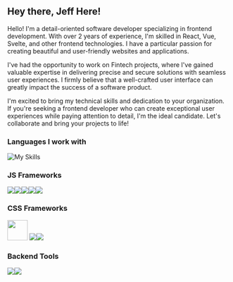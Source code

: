 ## Hey there, Jeff Here!

Hello! I'm a detail-oriented software developer specializing in frontend development. With over 2 years of experience, I'm skilled in React, Vue, Svelte, and other frontend technologies. I have a particular passion for creating beautiful and user-friendly websites and applications.

I've had the opportunity to work on Fintech projects, where I've gained valuable expertise in delivering precise and secure solutions with seamless user experiences. I firmly believe that a well-crafted user interface can greatly impact the success of a software product.

I'm excited to bring my technical skills and dedication to your organization. If you're seeking a frontend developer who can create exceptional user experiences while paying attention to detail, I'm the ideal candidate. Let's collaborate and bring your projects to life!


### Languages I work with 

![My Skills](https://skillicons.dev/icons?i=ts,js,html,css)


### JS Frameworks

[<img src="https://api.iconify.design/logos:svelte-kit.svg?height=46" />][sveltekit][<img src="https://api.iconify.design/vscode-icons:file-type-astro.svg?height=46" />][astro][<img src="https://skillicons.dev/icons?i=nuxtjs" />][nuxt][<img src="https://skillicons.dev/icons?i=vue" />][vue][<img src="https://skillicons.dev/icons?i=react" />][react]
### CSS Frameworks

[<img src="https://raw.githubusercontent.com/unocss/unocss/main/playground/public/icon-gray.svg" width="46px" />][unocss] [<img src="https://skillicons.dev/icons?i=tailwind" />][tailwind][<img src="https://skillicons.dev/icons?i=scss" />][scss]

### Backend Tools

[<img src="https://skillicons.dev/icons?i=supabase" />][supabase][<img src="https://skillicons.dev/icons?i=appwrite" />][appwrite]






[sveltekit]: https://kit.svelte.dev
[astro]: https://astro.build
[vue]: https://vuejs.org
[nuxt]: https://nuxt.com
[react]: https://react.dev
[unocss]: https://github.com/unocss/unocss
[tailwind]: https://tailwindcss.com
[scss]: https://sass-lang.com
[supabase]: https://supabase.com
[appwrite]: https://appwrite.io

